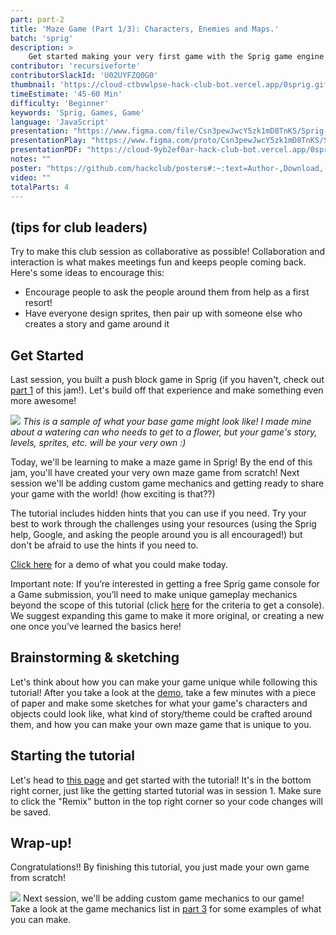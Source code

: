 ```yaml
---
part: part-2
title: 'Maze Game (Part 1/3): Characters, Enemies and Maps.'
batch: 'sprig'
description: >  
    Get started making your very first game with the Sprig game engine! Even if you're a beginner, you'll walk out of this jam with your very own game in the Gallery.
contributor: 'recursiveforte'
contributorSlackId: 'U02UYFZQ0G0'
thumbnail: 'https://cloud-ctbvwlpse-hack-club-bot.vercel.app/0sprig.gif'
timeEstimate: '45-60 Min'
difficulty: 'Beginner'
keywords: 'Sprig, Games, Game'
language: 'JavaScript'
presentation: "https://www.figma.com/file/Csn3pewJwcY5zk1mD8TnKS/Sprig-%232?type=design&node-id=236%3A2&mode=design&t=vsryibC09yq38LhW-1" 
presentationPlay: "https://www.figma.com/proto/Csn3pewJwcY5zk1mD8TnKS/Sprig-%232?page-id=236%3A2&type=design&node-id=236-1250&viewport=884%2C360%2C0.15&t=Guxr4TgtI1gYXnGc-1&scaling=contain&starting-point-node-id=236%3A1250&mode=design" 
presentationPDF: "https://cloud-9yb2ef0ar-hack-club-bot.vercel.app/0sprig__1.pdf" 
notes: "" 
poster: "https://github.com/hackclub/posters#:~:text=Author-,Download,-Download"
video: "" 
totalParts: 4
---
```


## (tips for club leaders)
Try to make this club session as collaborative as possible! Collaboration and interaction is what makes meetings fun and keeps people coming back.  
Here's some ideas to encourage this:
- Encourage people to ask the people around them from help as a first resort!
- Have everyone design sprites, then pair up with someone else who creates a story and game around it

## Get Started
Last session, you built a push block game in Sprig (if you haven't, check out [part 1](/batch/sprig/part-1) of this jam!). Let's build off that experience and make something even more awesome!

![](https://cloud-ctbvwlpse-hack-club-bot.vercel.app/0sprig.gif)
*This is a sample of what your base game might look like! I made mine about a watering can who needs to get to a flower, but your game's story, levels, sprites, etc. will be your very own :)*

Today, we'll be learning to make a maze game in Sprig! By the end of this jam, you'll have created your very own maze game from scratch! Next session we'll be adding custom game mechanics and getting ready to share your game with the world! (how exciting is that??)

The tutorial includes hidden hints that you can use if you need. Try your best to work through the challenges using your resources (using the Sprig help, Google, and asking the people around you is all encouraged!) but don't be afraid to use the hints if you need to.

[Click here](https://sprig-nocode.hackclub.dev/maze) for a demo of what you could make today.

Important note: If you’re interested in getting a free Sprig game console for a Game submission, you’ll need to make unique gameplay mechanics beyond the scope of this tutorial (click [here](https://github.com/hackclub/sprig/blob/main/docs/GET_A_SPRIG.md) for the criteria to get a console). We suggest expanding this game to make it more original, or creating a new one once you’ve learned the basics here!

## Brainstorming & sketching
Let's think about how you can make your game unique while following this tutorial! After you take a look at the [demo](https://sprig-nocode.hackclub.dev/maze), take a few minutes with a piece of paper and make some sketches for what your game's characters and objects could look like, what kind of story/theme could be crafted around them, and how you can make your own maze game that is unique to you.

## Starting the tutorial
Let's head to [this page](https://sprig.hackclub.com/gallery/maze_game_starter) and get started with the tutorial! It's in the bottom right corner, just like the getting started tutorial was in session 1. Make sure to click the "Remix" button in the top right corner so your code changes will be saved.

## Wrap-up!
Congratulations!! By finishing this tutorial, you just made your own game from scratch!

![](https://cloud-bsg8pyzmi-hack-club-bot.vercel.app/0screenshot_2023-07-26_at_15.27.47.png)
Next session, we'll be adding custom game mechanics to our game! Take a look at the game mechanics list in [part 3](/batch/sprig/part-3) for some examples of what you can make.